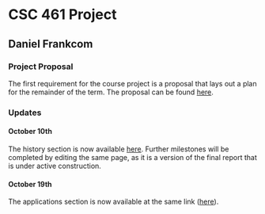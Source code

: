 # CSC 461 Project
## Daniel Frankcom

### Project Proposal

The first requirement for the course project is a proposal that lays out a plan for the remainder of the term. The proposal can be found [here](proposal.md).

### Updates

#### October 10th

The history section is now available [here](report.md). Further milestones will be completed by editing the same page, as it is a version of the final report that is under active construction.

#### October 19th

The applications section is now available at the same link ([here](report.md)).
